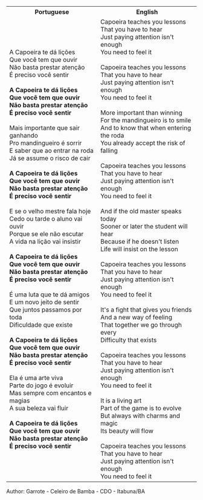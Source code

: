 <table class="capoeira-table">
    <tr class="header-row">
        <th>Portuguese</th>
        <th>English</th>
    </tr>
    <tr>
        <td>A Capoeira te dá lições<br>Que você tem que ouvir<br>Não basta prestar atenção<br>É preciso você sentir<br><br><strong>A Capoeira te dá lições<br>Que você tem que ouvir<br>Não basta prestar atenção<br>É preciso você sentir</strong><br><br>Mais importante que sair ganhando<br>Pro mandingueiro é sorrir<br>E saber que ao entrar na roda<br>Já se assume o risco de cair<br><br><strong>A Capoeira te dá lições<br>Que você tem que ouvir<br>Não basta prestar atenção<br>É preciso você sentir</strong><br><br>E se o velho mestre fala hoje<br>Cedo ou tarde o aluno vai ouvir<br>Porque se ele não escutar<br>A vida na lição vai insistir<br><br><strong>A Capoeira te dá lições<br>Que você tem que ouvir<br>Não basta prestar atenção<br>É preciso você sentir</strong><br><br>É uma luta que te dá amigos<br>E um novo jeito de sentir<br>Que juntos passamos por toda<br>Dificuldade que existe<br><br><strong>A Capoeira te dá lições<br>Que você tem que ouvir<br>Não basta prestar atenção<br>É preciso você sentir</strong><br><br>Ela é uma arte viva<br>Parte do jogo é evoluir<br>Mas sempre com encantos e magias<br>A sua beleza vai fluir<br><br><strong>A Capoeira te dá lições<br>Que você tem que ouvir<br>Não basta prestar atenção<br>É preciso você sentir</strong></td>
        <td>Capoeira teaches you lessons<br>That you have to hear<br>Just paying attention isn't enough<br>You need to feel it<br><br>Capoeira teaches you lessons<br>That you have to hear<br>Just paying attention isn't enough<br>You need to feel it<br><br>More important than winning<br>For the mandingueiro is to smile<br>And to know that when entering the roda<br>You already accept the risk of falling<br><br>Capoeira teaches you lessons<br>That you have to hear<br>Just paying attention isn't enough<br>You need to feel it<br><br>And if the old master speaks today<br>Sooner or later the student will hear<br>Because if he doesn't listen<br>Life will insist on the lesson<br><br>Capoeira teaches you lessons<br>That you have to hear<br>Just paying attention isn't enough<br>You need to feel it<br><br>It's a fight that gives you friends<br>And a new way of feeling<br>That together we go through every<br>Difficulty that exists<br><br>Capoeira teaches you lessons<br>That you have to hear<br>Just paying attention isn't enough<br>You need to feel it<br><br>It is a living art<br>Part of the game is to evolve<br>But always with charms and magic<br>Its beauty will flow<br><br>Capoeira teaches you lessons<br>That you have to hear<br>Just paying attention isn't enough<br>You need to feel it</td>
    </tr>
</table>

<figcaption>
Author: Garrote - Celeiro de Bamba - CDO - Itabuna/BA
</figcaption>